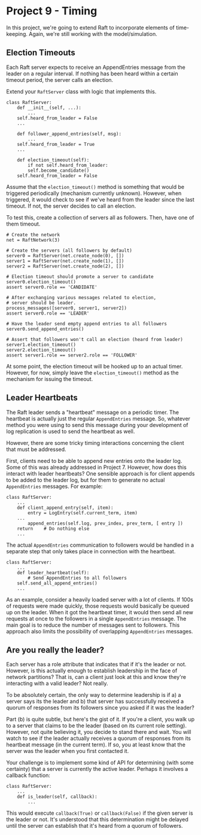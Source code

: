 # Project 9 - Timing 

In this project, we're going to extend Raft to incorporate
elements of time-keeping.   Again, we're still working
with the model/simulation.

## Election Timeouts

Each Raft server expects to receive an AppendEntries message from
the leader on a regular interval.  If nothing has been heard within
a certain timeout period, the server calls an election.

Extend your `RaftServer` class with logic that implements this.

```
class RaftServer:
    def __init__(self, ...):
        ...
	self.heard_from_leader = False
	...

    def follower_append_entries(self, msg):
        ...
	self.heard_from_leader = True
	...
	
    def election_timeout(self):
        if not self.heard_from_leader:
	    self.become_candidate()
	self.heard_from_leader = False
```

Assume that the `election_timeout()` method is something that
would be triggered periodically (mechanism currently unknown).
However, when triggered, it would check to see if we've heard
from the leader since the last timeout.  If not, the server
decides to call an election.

To test this, create a collection of servers all as followers.
Then, have one of them timeout.

```
# Create the network
net = RaftNetwork(3)

# Create the servers (all followers by default)
server0 = RaftServer(net.create_node(0), [])
server1 = RaftServer(net.create_node(1), [])
server2 = RaftServer(net.create_node(2), [])

# Election timeout should promote a server to candidate
server0.election_timeout()
assert server0.role == 'CANDIDATE'

# After exchanging various messages related to election,
# server should be leader.
process_messages([server0, server1, server2])
assert server0.role == 'LEADER'

# Have the leader send empty append entries to all followers
server0.send_append_entries()

# Assert that followers won't call an election (heard from leader)
server1.election_timeout()
server2.election_timeout()
assert server1.role == server2.role == 'FOLLOWER'
```

At some point, the election timeout will be hooked up to an
actual timer.  However, for now, simply leave the `election_timeout()`
method as the mechanism for issuing the timeout.

## Leader Heartbeats

The Raft leader sends a "heartbeat" message on a periodic timer. The
heartbeat is actually just the regular `AppendEntries` message.  So,
whatever method you were using to send this message during your
development of log replication is used to send the heartbeat as well.

However, there are some tricky timing interactions concerning the client
that must be addressed.

First, clients need to be able to append new entries onto the leader
log.  Some of this was already addressed in Project 7. However, how
does this interact with leader heartbeats?  One sensible approach is
for client appends to be added to the leader log, but for them to
generate no actual `AppendEntries` messages.  For example:

```
class RaftServer:
    ...
    def client_append_entry(self, item):
        entry = LogEntry(self.current_term, item)
	...
        append_entries(self.log, prev_index, prev_term, [ entry ])
	return    # Do nothing else
    ...
```
The actual `AppendEntries` communication to followers would be
handled in a separate step that only takes place in connection
with the heartbeat.

```
class RaftServer:
    ...
    def leader_heartbeat(self):
        # Send AppendEntries to all followers
	self.send_all_append_entries()
	...
```

As an example, consider a heavily loaded server with a lot of clients.
If 100s of requests were made quickly, those requests would basically
be queued up on the leader.  When it got the heartbeat timer, it would then
send all new requests at once to the followers in a single
`AppendEntries` message.  The main goal is to reduce the number of
messages sent to followers.  This approach also limits the possibility
of overlapping `AppendEntries` messages.

## Are you really the leader?

Each server has a role attribute that indicates that if it's the leader
or not.   However, is this actually enough to establish leadership in
the face of network partitions?   That is, can a client just look at this
and know they're interacting with a valid leader?  Not really.

To be absolutely certain, the only way to determine leadership is if
a) a server says its the leader and b) that server has successfully
received a quorum of responses from its followers since you asked
if it was the leader?

Part (b) is quite subtle, but here's the gist of it.  If you're a
client, you walk up to a server that claims to be the leader (based on
its current role setting).  However, not quite believing it, you
decide to stand there and wait.  You will watch to see if the leader
actually receives a quorum of responses from its heartbeat message (in
the current term).  If so, you at least know that the server was the
leader when you first contacted it.

Your challenge is to implement some kind of API for determining
(with some certainty) that a server is currently the active
leader.   Perhaps it involves a callback function:

```
class RaftServer:
    ...
    def is_leader(self, callback):
        ...

```

This would execute `callback(True)` or `callback(False)` if
the given server is the leader or not.  It's understood that
this determination might be delayed until the server can establish
that it's heard from a quorum of followers.



